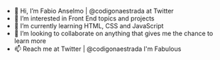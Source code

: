- 👋 Hi, I’m Fabio Anselmo | @codigonaestrada at Twitter
- 👀 I’m interested in Front End topics and projects
- 🌱 I’m currently learning HTML, CSS and JavaScript
- 💞️ I’m looking to collaborate on anything that gives me the chance to learn more
- 📫 Reach me at Twitter | @codigonaestrada I'm Fabulous

<!---
fanselmo/fanselmo is a ✨ special ✨ repository because its `README.md` (this file) appears on your GitHub profile.
You can click the Preview link to take a look at your changes.
--->
